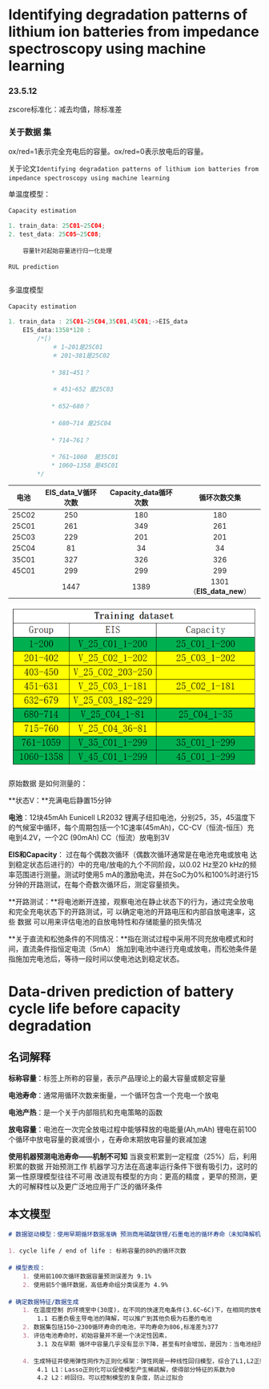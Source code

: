 # Identifying degradation patterns of lithium ion batteries from impedance spectroscopy using machine learning 

### 23.5.12

zscore标准化：减去均值，除标准差

### 关于数据 集

 ox/red=1表示完全充电后的容量。ox/red=0表示放电后的容量。 

关于论文` Identifying degradation patterns of lithium ion batteries from impedance spectroscopy using
machine learning `

单温度模型：

`Capacity estimation`

```c
1. train_data: 25C01~25C04;
2. test_data: 25C05~25C08;

    容量针对起始容量进行归一化处理
```

`RUL prediction`

```c

```

多温度模型

`Capacity estimation`

```c
1. train_data : 25C01~25C04,35C01,45C01;->EIS_data
    EIS_data:1358*120 :
		/*[)
			＊ 1~201是25C01
        	＊ 201~381是25C02 
        	
        	* 381~451？
        	
        	＊ 451~652 是25C03 
        	
        	* 652~680？
        	
        	* 680~714 是25C04 
        	
        	* 714~761？
        	
        	* 761~1060  是35C01 
        	* 1060~1358 是45C01 
		*/


```



| 电池  | EIS_data_V循环次数 | Capacity_data循环次数 |       循环次数交集       |
| :---: | :----------------: | :-------------------: | :----------------------: |
| 25C02 |        250         |          180          |           180            |
| 25C01 |        261         |          349          |           261            |
| 25C03 |        229         |          201          |           201            |
| 25C04 |         81         |          34           |            34            |
| 35C01 |        327         |          326          |           326            |
| 45C01 |        299         |          299          |           299            |
|       |        1447        |         1389          | 1301（**EIS_data_new**） |

![](./img/trainging_data_with_problem.png)

原始数据 是如何测量的：

**状态V：**充满电后静置15分钟

**电池**：12块45mAh Eunicell LR2032 锂离子纽扣电池，分别25，35，45温度下的气候室中循环，每个周期包括一个1C速率(45mAh)，CC-CV（恒流-恒压）充电到4.2V，一个2C (90mAh) CC（恒流）放电到3V

**EIS和Capacity**： 过在每个偶数次循环（偶数次循环通常是在电池充电或放电 达到稳定状态后进行的）中的充电/放电的九个不同阶段，以0.02 Hz至20 kHz的频率范围进行测量。测试时使用5 mA的激励电流，并在SoC为0%和100%时进行15分钟的开路测试，在每个奇数次循环后，测定容量损失。 

​	**开路测试：**将电池断开连接，观察电池在静止状态下的行为，通过完全放电 和完全充电状态下的开路测试，可	以确定电池的开路电压和内部自放电速率，这些 数据 可以用来评估电池的自放电特性和存储能量的损失情况

​	**关于直流和松弛条件的不同情况：**指在测试过程中采用不同充放电模式和时间，直流条件指恒定电流（5mA）	施加到电池中进行充电或放电，而松弛条件是指施加完电池后，等待一段时间以使电池达到稳定状态。



# Data-driven prediction of battery cycle life before capacity degradation 

## 名词解释

**标称容量**：标签上所称的容量，表示产品理论上的最大容量或额定容量

**电池寿命**：通常用循环次数来衡量，一个循环包含一个充电一个放电 

**电池产热**：是一个关于内部阻抗和充电策略的函数 

**放电容量**：电池在一次完全放电过程中能够释放的电能量(Ah,mAh)
	锂电在前100个循环中放电容量的衰减很小 ，在寿命末期放电容量的衰减加速

**使用机器预测电池寿命——机制不可知**
当衰变积累到一定程度（25%）后，利用积累的数据 开始预测工作
机器学习方法在高速率运行条件下很有吸引力，这时的第一性原理模型往往不可用
改进现有模型的方向：更高的精度 ，更早的预测，更大的可解释性以及更广泛地应用于广泛的循环条件





## **本文模型**

```markdown
# 数据驱动模型：使用早期循环数据准确 预测商用磷酸铁锂/石墨电池的循环寿命（未知降解机制的情况下）

1. cycle life / end of life : 标称容量的80%的循环次数

# 模型表现：
	1. 使用前100次循环数据容量预测误差为 9.1%
	2. 使用前5个循环数据，高低寿命组分类误差为 4.9%
	
# 确定数据特征/数据生成
	1. 在温度控制 的环境室中(30度)，在不同的快速充电条件(3.6C~6C)下，在相同的放电条件下(4C放电到2.0V)	
		1.1 石墨负极主导电池的降解，可以推广到其他负极为石墨的电池
	2. 数据集包括150~2300循环寿命的电池，平均寿命为806,标准差为377
	3. 评估电池寿命时，初始容量并不是一个决定性因素，
		3.1 及在早期 循环中容量几乎没有显示下降，甚至有时会增加，是因为：当电池经历缓慢的充放电循环或休息期		后，负极电极中的电荷在超出正极电极范围的区域中储存起来，这些储存的电荷可能会导致容量略微增加
		
    4. 生成特征并使用弹性网作为正则化框架：弹性网是一种线性回归模型，综合了L1,L2正则化项的影响
		4.1 L1：Lasso正则化可以促使模型产生稀疏解，使得部分特征的系数为0
		4.2 L2：岭回归，可以控制模型的复杂度，防止过拟合
```

